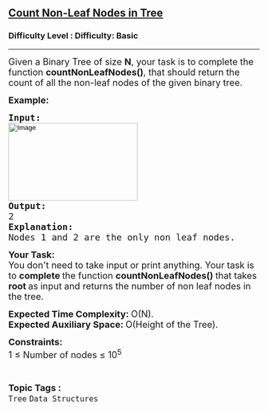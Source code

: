 <h2><a href="https://www.geeksforgeeks.org/problems/count-non-leaf-nodes-in-tree/1?page=1&category=Tree&difficulty=Basic&sortBy=submissions">Count Non-Leaf Nodes in Tree</a></h2><h3>Difficulty Level : Difficulty: Basic</h3><hr><div class="problems_problem_content__Xm_eO"><p><span style="font-size:18px">Given a Binary Tree of size&nbsp;<strong>N</strong>, your task is to complete the function <strong>countNonLeafNodes()</strong>, that should return the count of all the non-leaf nodes of the given binary tree.</span></p>

<p><span style="font-size:18px"><strong>Example:</strong></span></p>

<pre><span style="font-size:18px"><strong>Input:</strong> 
<input alt="Image" src="https://contribute.geeksforgeeks.org/wp-content/uploads/tree121.gif" style="height:156px; width:259px" type="image">
<strong>Output:</strong>
2
<strong>Explanation:</strong>
Nodes 1 and 2 are the only non leaf nodes.</span>
</pre>

<p><span style="font-size:18px"><strong>Your&nbsp;Task:</strong><br>
You don't need to take input or print anything. Your task is to <strong>complete </strong>the function&nbsp;<strong>countNonLeafNodes()&nbsp;</strong>that takes <strong>root </strong>as input and returns the number of non leaf nodes in the tree.</span></p>

<p><span style="font-size:18px"><strong>Expected Time Complexity: </strong>O(N).<br>
<strong>Expected Auxiliary Space: </strong>O(Height of the Tree).</span></p>

<p><span style="font-size:18px"><strong>Constraints:</strong><br>
1 ≤ Number of nodes ≤ 10<sup>5</sup></span></p>
</div><br><p><span style=font-size:18px><strong>Topic Tags : </strong><br><code>Tree</code>&nbsp;<code>Data Structures</code>&nbsp;